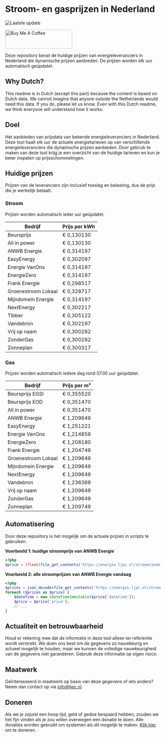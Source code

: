 # Stroom- en gasprijzen in Nederland

![Laatste update](https://img.shields.io/badge/laatste%20update-2025--06--08%2022%3A00%20CET-brightgreen)

<a href="https://www.buymeacoffee.com/Lars-" target="_blank"><img src="https://cdn.buymeacoffee.com/buttons/v2/default-orange.png" alt="Buy Me A Coffee" height="60" style="height: 60px !important;width: 217px !important;" ></a>

Deze repository bevat de huidige prijzen van energieleveranciers in Nederland die dynamische prijzen aanbieden. De prijzen worden elk uur automatisch geüpdatet.

## Why Dutch?

This readme is in Dutch (except this part) because the content is based on Dutch data. We cannot imagine that anyone outside the Netherlands would need this data. If you do, please let us know. Even with this Dutch readme, we think
everyone will understand how it works.

## Doel

Het aanbieden van prijsdata van bekende energieleveranciers in Nederland. Deze tool haalt elk uur de actuele energietarieven op van verschillende energieleveranciers die dynamische prijzen aanbieden. Door gebruik te maken van deze tool
krijg je een overzicht van de huidige tarieven en kun je beter inspelen op prijsschommelingen.

## Huidige prijzen

Prijzen van de leveranciers zijn inclusief toeslag en belasting, dus de prijs die je werkelijk betaalt.

### Stroom

Prijzen worden automatisch ieder uur geüpdatet.

 Bedrijf | Prijs per kWh 
---------|---------------
Beursprijs | € 0,130130
All in power | € 0,130130
ANWB Energie | € 0,314197
EasyEnergy | € 0,302097
Energie VanOns | € 0,314197
EnergieZero | € 0,314197
Frank Energie | € 0,298517
Groenestroom Lokaal | € 0,328717
Mijndomein Energie | € 0,314197
NextEnergy | € 0,302217
Tibber | € 0,305122
Vandebron | € 0,302197
Vrij op naam | € 0,300282
ZonderGas | € 0,300282
Zonneplan | € 0,300317


### Gas

Prijzen worden automatisch iedere dag rond 07.00 uur geüpdatet.

 Bedrijf | Prijs per m³ 
---------|--------------
Beursprijs EGSI | € 0,355520
Beursprijs EOD | € 0,351470
All in power | € 0,351470
ANWB Energie | € 1,209649
EasyEnergy | € 1,251221
Energie VanOns | € 1,214859
EnergieZero | € 1,208180
Frank Energie | € 1,204749
Groenestroom Lokaal | € 1,209649
Mijndomein Energie | € 1,209649
NextEnergy | € 1,209649
Vandebron | € 1,236369
Vrij op naam | € 1,209649
ZonderGas | € 1,209649
Zonneplan | € 1,209749


## Automatisering

Door deze repository is het mogelijk om de actuele prijzen in scripts te gebruiken.

**Voorbeeld 1: huidige stroomprijs van ANWB Energie**

```php
<?php
$price = (float)file_get_contents('https://energie.ljpc.nl/stroom/anwb-energie-nu.txt');

```

**Voorbeeld 2: alle stroomprijzen van ANWB Energie vandaag**

```php
<?php
$prices = json_decode(file_get_contents('https://energie.ljpc.nl/stroom/all-in-power-vandaag.json'),true);
foreach ($prices as $price) {
    $dateTime = new \DateTimeImmutable($price['datetime']);
    $price = $price['price'];
    // ...
}
```

## Actualiteit en betrouwbaarheid

Houd er rekening mee dat de informatie in deze tool alleen ter referentie wordt verstrekt. We doen ons best om de gegevens zo nauwkeurig en actueel mogelijk te houden, maar we kunnen de volledige nauwkeurigheid van de gegevens niet
garanderen. Gebruik deze informatie op eigen risico.

## Maatwerk

Geïnteresseerd in maatwerk op basis van deze gegevens of iets anders? Neem dan contact op
via [info@ljpc.nl](mailto:info@ljpc.nl?subject=Energie%20prijzen).

## Doneren

Als we je zojuist een hoop tijd, geld of gedoe bespaard hebben, zouden we het fijn vinden als je zou willen overwegen een
donatie te doen. Alle donaties worden gebruikt om systemen als dit mogelijk te
maken. [Klik hier](https://www.buymeacoffee.com/Lars-) om te doneren.
